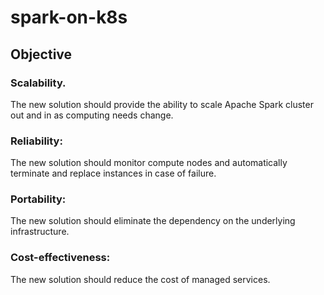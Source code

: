 # spark-on-k8s

## Objective
### Scalability.
The new solution should provide the ability to scale Apache Spark cluster out and in as computing needs change.
### Reliability:
The new solution should monitor compute nodes and automatically terminate and replace instances in case of failure.
### Portability:
The new solution should eliminate the dependency on the underlying infrastructure.
### Cost-effectiveness:
The new solution should reduce the cost of managed services.
